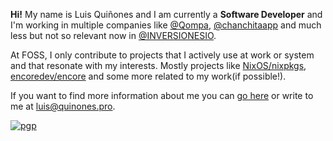 
**Hi!** My name is Luis Quiñones and I am currently a **Software Developer** and I'm working in multiple companies like [@Qompa](https://qompa.io/), [@chanchitaapp](https://chanchita.app) and much less but not so relevant now in [@INVERSIONESIO](https://inversiones.io).

At FOSS, I only contribute to projects that I actively use at work or system and that resonate with my interests. Mostly projects like [NixOS/nixpkgs](https://github.com/NixOS/nixpkgs), [encoredev/encore](https://github.com/encoredev/encore) and some more related to my work(if possible!).

If you want to find more information about me you can [go here](https://quinones.pro) or write to me at [luis@quinones.pro](mailto:luis@quinones.pro).

[![pgp](https://img.shields.io/badge/pgp-0xd6fc92fd3a094af8-313131?style=flat&labelColor=545454&color=313131)](https://github.com/luisnquin.gpg)
